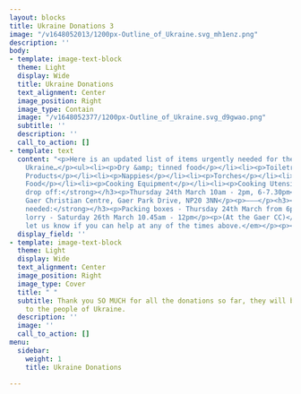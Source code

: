 ```yaml
---
layout: blocks
title: Ukraine Donations 3
image: "/v1648052013/1200px-Outline_of_Ukraine.svg_mh1enz.png"
description: ''
body:
- template: image-text-block
  theme: Light
  display: Wide
  title: Ukraine Donations
  text_alignment: Center
  image_position: Right
  image_type: Contain
  image: "/v1648052377/1200px-Outline_of_Ukraine.svg_d9gwao.png"
  subtitle: ''
  description: ''
  call_to_action: []
- template: text
  content: "<p>Here is an updated list of items urgently needed for the people of
    Ukraine…</p><ul><li><p>Dry &amp; tinned food</p></li><li><p>Toiletries</p></li><li><p>Sanitary
    Products</p></li><li><p>Nappies</p></li><li><p>Torches</p></li><li><p>Batteries</p></li><li><p>Shoes</p></li><li><p>Baby
    Food</p></li><li><p>Cooking Equipment</p></li><li><p>Cooking Utensils</p></li></ul><p>———</p><h3><strong>Donation
    drop off:</strong></h3><p>Thursday 24th March 10am - 2pm, 6-7.30pm</p><p>At the
    Gaer Christian Centre, Gaer Park Drive, NP20 3NN</p><p>———</p><h3><strong>Volunteers
    needed:</strong></h3><p>Packing boxes - Thursday 24th March from 6pm onwards</p><p>Loading
    lorry - Saturday 26th March 10.45am - 12pm</p><p>(At the Gaer CC)</p><p><em>Please
    let us know if you can help at any of the times above.</em></p><p></p>"
  display_field: ''
- template: image-text-block
  theme: Light
  display: Wide
  text_alignment: Center
  image_position: Right
  image_type: Cover
  title: " "
  subtitle: Thank you SO MUCH for all the donations so far, they will be such a blessing
    to the people of Ukraine.
  description: ''
  image: ''
  call_to_action: []
menu:
  sidebar:
    weight: 1
    title: Ukraine Donations

---
```

